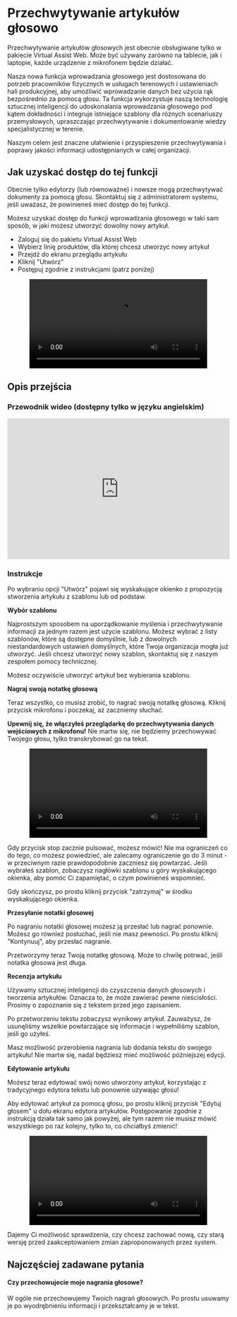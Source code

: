 # Przechwytywanie artykułów głosowo

Przechwytywanie artykułów głosowych jest obecnie obsługiwane tylko w pakiecie Virtual Assist Web. Może być używany zarówno na tablecie, jak i laptopie, każde urządzenie z mikrofonem będzie działać.

Nasza nowa funkcja wprowadzania głosowego jest dostosowana do potrzeb pracowników fizycznych w usługach terenowych i ustawieniach hali produkcyjnej, aby umożliwić wprowadzanie danych bez użycia rąk bezpośrednio za pomocą głosu. Ta funkcja wykorzystuje naszą technologię sztucznej inteligencji do udoskonalania wprowadzania głosowego pod kątem dokładności i integruje istniejące szablony dla różnych scenariuszy przemysłowych, upraszczając przechwytywanie i dokumentowanie wiedzy specjalistycznej w terenie. 

Naszym celem jest znaczne ułatwienie i przyspieszenie przechwytywania i poprawy jakości informacji udostępnianych w całej organizacji.

## Jak uzyskać dostęp do tej funkcji

Obecnie tylko edytorzy (lub równoważne) i nowsze mogą przechwytywać dokumenty za pomocą głosu. Skontaktuj się z administratorem systemu, jeśli uważasz, że powinieneś mieć dostęp do tej funkcji.

Możesz uzyskać dostęp do funkcji wprowadzania głosowego w taki sam sposób, w jaki możesz utworzyć dowolny nowy artykuł.
- Zaloguj się do pakietu Virtual Assist Web
- Wybierz linię produktów, dla której chcesz utworzyć nowy artykuł
- Przejdź do ekranu przeglądu artykułu
- Kliknij "Utwórz"
- Postępuj zgodnie z instrukcjami (patrz poniżej)

<div style="display: flex; justify-content: center; align-items: center;">
    <video width="80%" autoodtwarzanie w pętli wyciszone>
        <source src="https://i.imgur.com/pBQokKs.mp4" type="video/mp4">
    </video>
</div>

## Opis przejścia

### Przewodnik wideo (dostępny tylko w języku angielskim)

<div style="position: relative; padding-bottom: 63.23185011709602%; height: 0;"><iframe src="https://www.loom.com/embed/7c74e263f8164e6c9107860419c4d4f7?sid=718634ae-1b23-4c65-86c4-73ed101c4182" frameborder="0" webkitallowfullscreen mozallowfullscreen allowfullscreen style="position: absolute; top: 0; left: 0; width: 100%; height: 100%;"></iframe></div>

### Instrukcje

Po wybraniu opcji "Utwórz" pojawi się wyskakujące okienko z propozycją stworzenia artykułu z szablonu lub od podstaw.

**Wybór szablonu**

Najprostszym sposobem na uporządkowanie myślenia i przechwytywanie informacji za jednym razem jest użycie szablonu. Możesz wybrać z listy szablonów, które są dostępne domyślnie, lub z dowolnych niestandardowych ustawień domyślnych, które Twoja organizacja mogła już utworzyć. Jeśli chcesz utworzyć nowy szablon, skontaktuj się z naszym zespołem pomocy technicznej.

Możesz oczywiście utworzyć artykuł bez wybierania szablonu.

**Nagraj swoją notatkę głosową**

Teraz wszystko, co musisz zrobić, to nagrać swoją notatkę głosową. Kliknij przycisk mikrofonu i poczekaj, aż zaczniemy słuchać. 

**Upewnij się, że włączyłeś przeglądarkę do przechwytywania danych wejściowych z mikrofonu!** Nie martw się, nie będziemy przechowywać Twojego głosu, tylko transkrybować go na tekst.

<div style="display: flex; justify-content: center; align-items: center;">
    <video width="80%" autoodtwarzanie w pętli wyciszone>
        <source src="https://i.imgur.com/0kjOvf5.mp4" type="video/mp4">
    </video>
</div>

Gdy przycisk stop zacznie pulsować, możesz mówić! Nie ma ograniczeń co do tego, co możesz powiedzieć, ale zalecamy ograniczenie go do 3 minut - w przeciwnym razie prawdopodobnie zaczniesz się powtarzać. Jeśli wybrałeś szablon, zobaczysz nagłówki szablonu u góry wyskakującego okienka, aby pomóc Ci zapamiętać, o czym powinieneś wspomnieć.

Gdy skończysz, po prostu kliknij przycisk "zatrzymaj" w środku wyskakującego okienka.

**Przesyłanie notatki głosowej**

Po nagraniu notatki głosowej możesz ją przesłać lub nagrać ponownie. Możesz go również posłuchać, jeśli nie masz pewności. Po prostu kliknij "Kontynuuj", aby przesłać nagranie.

Przetworzymy teraz Twoją notatkę głosową. Może to chwilę potrwać, jeśli notatka głosowa jest długa. 

**Recenzja artykułu**

Używamy sztucznej inteligencji do czyszczenia danych głosowych i tworzenia artykułów. Oznacza to, że może zawierać pewne nieścisłości. Prosimy o zapoznanie się z tekstem przed jego zapisaniem.

Po przetworzeniu tekstu zobaczysz wynikowy artykuł. Zauważysz, że usunęliśmy wszelkie powtarzające się informacje i wypełniliśmy szablon, jeśli go użyłeś. 

Masz możliwość przerobienia nagrania lub dodania tekstu do swojego artykułu! Nie martw się, nadal będziesz mieć możliwość późniejszej edycji.

**Edytowanie artykułu**

Możesz teraz edytować swój nowo utworzony artykuł, korzystając z tradycyjnego edytora tekstu lub ponownie używając głosu!

Aby edytować artykuł za pomocą głosu, po prostu kliknij przycisk "Edytuj głosem" u dołu ekranu edytora artykułów. Postępowanie zgodnie z instrukcją działa tak samo jak powyżej, ale tym razem nie musisz mówić wszystkiego po raz kolejny, tylko to, co chciałbyś zmienić!

<div style="display: flex; justify-content: center; align-items: center;">
    <video width="80%" autoodtwarzanie w pętli wyciszone>
        <source src="https://i.imgur.com/4Xs8yzE.mp4" type="video/mp4">
    </video>
</div>

Dajemy Ci możliwość sprawdzenia, czy chcesz zachować nową, czy starą wersję przed zaakceptowaniem zmian zaproponowanych przez system.

## Najczęściej zadawane pytania

#### Czy przechowujecie moje nagrania głosowe? 

W ogóle nie przechowujemy Twoich nagrań głosowych. Po prostu usuwamy je po wyodrębnieniu informacji i przekształcamy je w tekst.